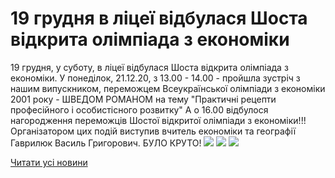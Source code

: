 # 19 грудня в ліцеї відбулася Шоста відкрита олімпіада з економіки
19 грудня, у суботу, в ліцеї відбулася Шоста відкрита олімпіада з економіки.
У понеділок, 21.12.20, з 13.00 - 14.00 - пройшла зустріч з нашим випускником, переможцем Всеукраїнської олімпіади з економіки 2001 року - ШВЕДОМ РОМАНОМ на тему "Практичні рецепти професійного і особистісного розвитку"
А о 16.00 відбулося нагородження переможців Шостої відкритої олімпіади з економіки!!!
Організатором цих подій виступив вчитель економіки та географії Гаврилюк Василь Григорович.
БУЛО КРУТО!
![](/images/19-грудня-в-ліцеї-відбулася-шоста-відкрита-олімпіада-з/екон1.jpg)
![](/images/19-грудня-в-ліцеї-відбулася-шоста-відкрита-олімпіада-з/екон2.jpg)
![](/images/19-грудня-в-ліцеї-відбулася-шоста-відкрита-олімпіада-з/екон3.jpg)

[Читати усі новини](/news)

